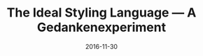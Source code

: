 ---
layout: blog
title: "The Ideal Styling Language — A Gedankenexperiment"
date: 2016-11-30
event: CSSConfAu
tags: css
permalink: /talks/ideal-styling-language-cssconfau/
externallink: http://2016.cssconf.com.au/
section: talks
---